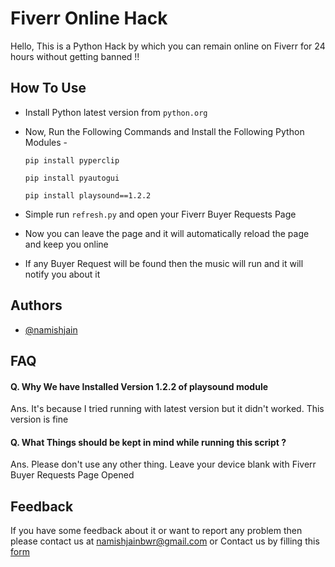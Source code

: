 # Fiverr Online Hack

Hello, This is a Python Hack by which you can remain online on 
Fiverr for 24 hours without getting banned !!








## How To Use

- Install Python latest version from `python.org`
- Now, Run the Following Commands and Install the Following Python Modules -

    `pip install pyperclip`

    `pip install pyautogui`
    
    `pip install playsound==1.2.2`

- Simple run `refresh.py` and open your Fiverr Buyer Requests Page
- Now you can leave the page and it will automatically reload the page and keep you online
- If any Buyer Request will be found then the music will run and it will notify you about it


## Authors

- [@namishjain](https://www.github.com/namishjain)


## FAQ

#### Q. Why We have Installed Version 1.2.2 of playsound module

Ans. It's because I tried running with latest version but it didn't worked. This version is fine

#### Q. What Things should be kept in mind while running this script ?

Ans. Please don't use any other thing. Leave your device blank with Fiverr Buyer Requests Page Opened


## Feedback

If you have some feedback about it or want to report any problem then please contact us at [namishjainbwr@gmail.com](mailto:namishjainbwr@gmail.com) or Contact us by filling this [form](https://namishjain.epizy.com/contact/)

